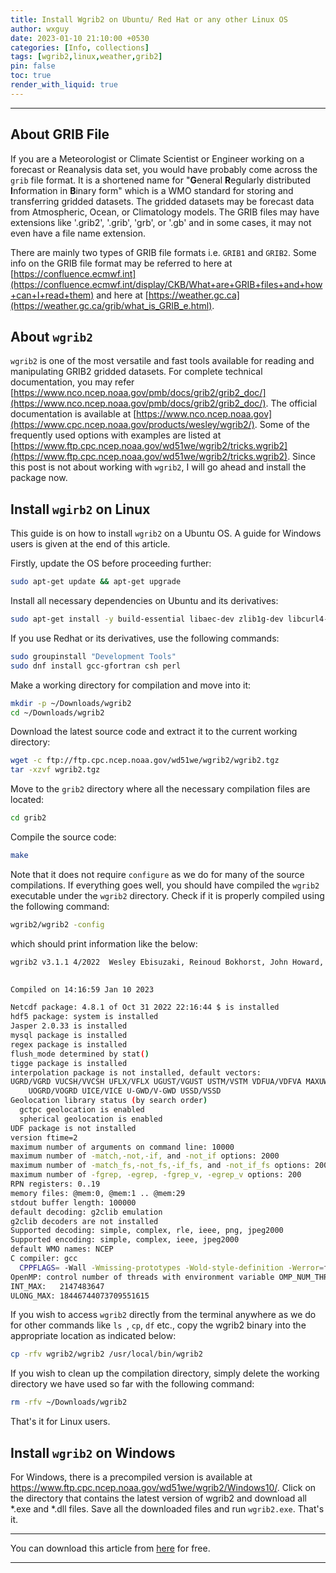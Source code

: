 ```yaml
---
title: Install Wgrib2 on Ubuntu/ Red Hat or any other Linux OS
author: wxguy
date: 2023-01-10 21:10:00 +0530
categories: [Info, collections]
tags: [wgrib2,linux,weather,grib2]
pin: false
toc: true
render_with_liquid: true
---
```


-------

## About GRIB File

If you are a Meteorologist or Climate Scientist or Engineer working on a forecast or Reanalysis data set, you would have probably come across the `grib` file format. It is a shortened name for "**G**eneral **R**egularly distributed **I**nformation in **B**inary form" which is a WMO standard for storing and transferring gridded datasets. The gridded datasets may be forecast data from Atmospheric, Ocean, or Climatology models. The GRIB files may have extensions like '.grib2', '.grib', 'grb', or '.gb' and in some cases, it may not even have a file name extension.

There are mainly two types of GRIB file formats i.e. `GRIB1` and `GRIB2`. Some info on the GRIB file format may be referred to here at [https://confluence.ecmwf.int](https://confluence.ecmwf.int/display/CKB/What+are+GRIB+files+and+how+can+I+read+them) and here at [https://weather.gc.ca](https://weather.gc.ca/grib/what_is_GRIB_e.html). 

## About `wgrib2`

`wgrib2` is one of the most versatile and fast tools available for reading and manipulating GRIB2 gridded datasets. For complete technical documentation, you may refer [https://www.nco.ncep.noaa.gov/pmb/docs/grib2/grib2_doc/](https://www.nco.ncep.noaa.gov/pmb/docs/grib2/grib2_doc/). The official documentation is available at [https://www.nco.ncep.noaa.gov](https://www.cpc.ncep.noaa.gov/products/wesley/wgrib2/). Some of the frequently used options with examples are listed at [https://www.ftp.cpc.ncep.noaa.gov/wd51we/wgrib2/tricks.wgrib2](https://www.ftp.cpc.ncep.noaa.gov/wd51we/wgrib2/tricks.wgrib2). Since this post is not about working with `wgrib2`, I will go ahead and install the package now.
 

## Install `wgirb2` on Linux

This guide is on how to install `wgrib2` on a Ubuntu OS. A guide for Windows users is given at the end of this article. 

Firstly, update the OS before proceeding further:

```bash
sudo apt-get update && apt-get upgrade
```

Install all necessary dependencies on Ubuntu and its derivatives:

```bash
sudo apt-get install -y build-essential libaec-dev zlib1g-dev libcurl4-openssl-dev libboost-dev curl wget zip unzip bzip2 gfortran gcc g++
```

If you use Redhat or its derivatives, use the following commands:

```bash
sudo groupinstall "Development Tools"
sudo dnf install gcc-gfortran csh perl
```

Make a working directory for compilation and move into it:

```bash
mkdir -p ~/Downloads/wgrib2
cd ~/Downloads/wgrib2
```

Download the latest source code and extract it to the current working directory:

```bash
wget -c ftp://ftp.cpc.ncep.noaa.gov/wd51we/wgrib2/wgrib2.tgz
tar -xzvf wgrib2.tgz
```

Move to the `grib2` directory where all the necessary compilation files are located:

```bash
cd grib2
```

Compile the source code:

```bash
make
```

Note that it does not require `configure` as we do for many of the source compilations. If everything goes well, you should have compiled the `wgrib2` executable under the `wgrib2` directory. Check if it is properly compiled using the following command:

```bash
wgrib2/wgrib2 -config
```

which should print information like the below:

```bash
wgrib2 v3.1.1 4/2022  Wesley Ebisuzaki, Reinoud Bokhorst, John Howard, Jaakko Hyvätti, Dusan Jovic, Daniel Lee, Kristian Nilssen, Karl Pfeiffer, Pablo Romero, Manfred Schwarb, Gregor Schee, Arlindo da Silva, Niklas Sondell, Sam Trahan, George Trojan, Sergey Varlamov
    

Compiled on 14:16:59 Jan 10 2023

Netcdf package: 4.8.1 of Oct 31 2022 22:16:44 $ is installed
hdf5 package: system is installed
Jasper 2.0.33 is installed
mysql package is installed
regex package is installed
flush_mode determined by stat()
tigge package is installed
interpolation package is not installed, default vectors:
UGRD/VGRD VUCSH/VVCSH UFLX/VFLX UGUST/VGUST USTM/VSTM VDFUA/VDFVA MAXUW/MAXVW 
    UOGRD/VOGRD UICE/VICE U-GWD/V-GWD USSD/VSSD 
Geolocation library status (by search order)
  gctpc geolocation is enabled
  spherical geolocation is enabled
UDF package is not installed
version ftime=2
maximum number of arguments on command line: 10000
maximum number of -match,-not,-if, and -not_if options: 2000
maximum number of -match_fs,-not_fs,-if_fs, and -not_if_fs options: 2000
maximum number of -fgrep, -egrep, -fgrep_v, -egrep_v options: 200
RPN registers: 0..19
memory files: @mem:0, @mem:1 .. @mem:29
stdout buffer length: 100000
default decoding: g2clib emulation
g2clib decoders are not installed
Supported decoding: simple, complex, rle, ieee, png, jpeg2000
Supported encoding: simple, complex, ieee, jpeg2000
default WMO names: NCEP
C compiler: gcc
  CPPFLAGS= -Wall -Wmissing-prototypes -Wold-style-definition -Werror=format-security -ffast-math -O3 -DGFORTRAN 
OpenMP: control number of threads with environment variable OMP_NUM_THREADS
INT_MAX:   2147483647
ULONG_MAX: 18446744073709551615
```

If you wish to access `wgrib2` directly from the terminal anywhere as we do for other commands like `ls `, `cp`, `df` etc., copy the wgrib2 binary into the appropriate location as indicated below:

```bash
cp -rfv wgrib2/wgrib2 /usr/local/bin/wgrib2
```

If you wish to clean up the compilation directory, simply delete the working directory we have used so far with the following command:

```bash
rm -rfv ~/Downloads/wgrib2
```

That's it for Linux users.

## Install `wgrib2` on Windows
For Windows, there is a precompiled version is available at https://www.ftp.cpc.ncep.noaa.gov/wd51we/wgrib2/Windows10/. Click on the directory that contains the latest version of wgrib2 and download all *.exe and *.dll files. Save all the downloaded files and run `wgrib2.exe`. That's it.

------
You can download this article from [here](https://wxguy.github.io/assets/downloads/pdfs/2023-01-10-install-wgrib2-on-linux.pdf) for free.

------


